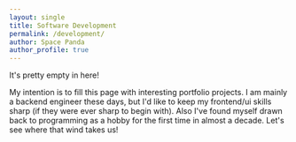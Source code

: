 ```yaml
---
layout: single
title: Software Development
permalink: /development/
author: Space Panda
author_profile: true
---
```


It's pretty empty in here!

My intention is to fill this page with interesting portfolio projects. I am mainly a backend engineer these days, but I'd like to keep my frontend/ui skills sharp (if they were ever sharp to begin with). Also I've found myself drawn back to programming as a hobby for the first time in almost a decade. Let's see where that wind takes us!
